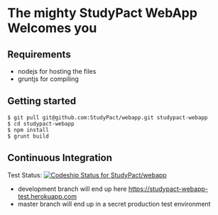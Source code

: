 The mighty StudyPact WebApp Welcomes you
========================================

Requirements
------------

* nodejs for hosting the files
* gruntjs for compiling


Getting started
---------------
```shell
$ git pull git@github.com:StudyPact/webapp.git studypact-webapp
$ cd studypact-webapp
$ npm install
$ grunt build
```

Continuous Integration
----------------------
Test Status: [ ![Codeship Status for StudyPact/webapp](https://codeship.com/projects/056550b0-4ea7-0132-13bf-323959f31113/status)](https://codeship.com/projects/47769)
* development branch will end up here https://studypact-webapp-test.herokuapp.com
* master branch will end up in a secret production test environment
